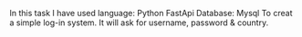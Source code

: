 In this task I have used 
language: Python
FastApi
Database: Mysql
To creat a simple log-in system. It will ask for username, password & country.

